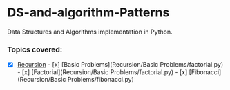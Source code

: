 # DS-and-algorithm-Patterns

Data Structures and Algorithms implementation in Python.

### Topics covered:
- [x] [Recursion](Recursion)
        - [x] [Basic Problems](Recursion/Basic Problems/factorial.py)
                - [x] [Factorial](Recursion/Basic Problems/factorial.py)
                - [x] [Fibonacci](Recursion/Basic Problems/fibonacci.py)
